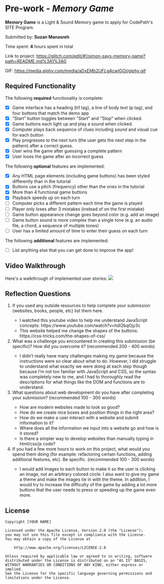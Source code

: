 # Pre-work - *Memory Game*

**Memory Game** is a Light & Sound Memory game to apply for CodePath's SITE Program. 

Submitted by: **Suzan Manasreh**

Time spent: **4** hours spent in total

Link to project: https://glitch.com/edit/#!/simon-says-memory-game?path=README.md%3A1%3A0

GIF: https://media.giphy.com/media/aDxEMb2UFLgAcwIGOi/giphy.gif

## Required Functionality

The following **required** functionality is complete:

* [X] Game interface has a heading (h1 tag), a line of body text (p tag), and four buttons that match the demo app
* [X] "Start" button toggles between "Start" and "Stop" when clicked. 
* [X] Game buttons each light up and play a sound when clicked. 
* [X] Computer plays back sequence of clues including sound and visual cue for each button
* [X] Play progresses to the next turn (the user gets the next step in the pattern) after a correct guess. 
* [X] User wins the game after guessing a complete pattern
* [X] User loses the game after an incorrect guess

The following **optional** features are implemented:

* [X] Any HTML page elements (including game buttons) has been styled differently than in the tutorial
* [X] Buttons use a pitch (frequency) other than the ones in the tutorial
* [x] More than 4 functional game buttons
* [X] Playback speeds up on each turn
* [ ] Computer picks a different pattern each time the game is played
* [ ] Player only loses after 3 mistakes (instead of on the first mistake)
* [ ] Game button appearance change goes beyond color (e.g. add an image)
* [ ] Game button sound is more complex than a single tone (e.g. an audio file, a chord, a sequence of multiple tones)
* [ ] User has a limited amount of time to enter their guess on each turn

The following **additional** features are implemented:

- [ ] List anything else that you can get done to improve the app!

## Video Walkthrough

Here's a walkthrough of implemented user stories:
![](your-link-here)


## Reflection Questions
<ol>
  <li>If you used any outside resources to help complete your submission (websites, books, people, etc) list them here. </li>
  <ul>
    <li>I watched this youtube video to help me understand JavaScript concepts: https://www.youtube.com/watch?v=hdI2bqOjy3c</li>
    <li>This website helped me change the shapes of the buttons: https://css-tricks.com/the-shapes-of-css/</li>
  </ul>
  <li>What was a challenge you encountered in creating this submission (be specific)? How did you overcome it? (recommended 200 - 400 words) </li>
  <ul>
    <li>I didn’t really have many challenges making my game because the instructions were so clear about what to do. 
However, I did struggle to understand what exactly we were doing at each step though because I’m not too familiar with JavaScript and CSS, so the syntax was completely new to me, and I had to thoroughly read the descriptions for what things like the DOM and functions are to understand.</li>
  </ul>
  <li>What questions about web development do you have after completing your submission? (recommended 100 - 300 words) </li>
  <ul>
    <li>How are modern websites made to look so good? </li>
    <li>How do we create nice boxes and position things in the right area? </li>
    <li>How do we make a user interact with a website and submit information to it? </li>
    <li>Where does all the information we input into a website go and how is it stored? </li>
    <li>Is there a simpler way to develop websites than manually typing in html/css/js code?</li>
  </ul>
  <li>If you had a few more hours to work on this project, what would you spend them doing (for example: refactoring certain functions, adding additional features, etc). Be specific. (recommended 100 - 300 words) </li>
  <ul>
    <li>I would add images to each button to make it so the user is clicking an image, not an arbitrary colored circle. I also want to give my game a theme and make the images tie in with the theme. In addition, I would try to increase the difficulty of the game by adding a lot more buttons that the user needs to press or speeding up the game even more.</li>
  </ul>
</ol>

## License

    Copyright [YOUR NAME]

    Licensed under the Apache License, Version 2.0 (the "License");
    you may not use this file except in compliance with the License.
    You may obtain a copy of the License at

        http://www.apache.org/licenses/LICENSE-2.0

    Unless required by applicable law or agreed to in writing, software
    distributed under the License is distributed on an "AS IS" BASIS,
    WITHOUT WARRANTIES OR CONDITIONS OF ANY KIND, either express or implied.
    See the License for the specific language governing permissions and
    limitations under the License.

